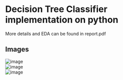 ﻿# Decision Tree Classifier implementation on python</br>
 More details and EDA can be found in report.pdf</br>
 ## Images </br>
![image](https://user-images.githubusercontent.com/75019129/201910474-800cf7fa-adb3-4910-9302-2609973be563.png)
</br>
![image](https://user-images.githubusercontent.com/75019129/201910817-abf67791-1d72-46b3-9250-9c2df349b1f0.png)
</br>
![image](https://user-images.githubusercontent.com/75019129/201910870-1537ea03-eed4-408b-9a7d-fa48f4bb83c2.png)

